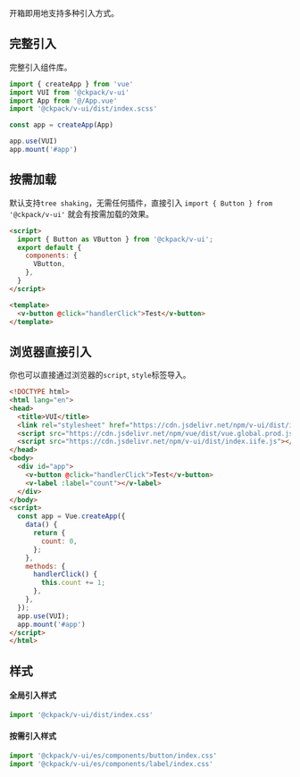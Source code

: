开箱即用地支持多种引入方式。

## 完整引入

完整引入组件库。

```js
import { createApp } from 'vue'
import VUI from '@ckpack/v-ui'
import App from '@/App.vue'
import '@ckpack/v-ui/dist/index.scss'

const app = createApp(App)

app.use(VUI)
app.mount('#app')
```

## 按需加载

默认支持`tree shaking`，无需任何插件，直接引入 `import { Button } from '@ckpack/v-ui'` 就会有按需加载的效果。


```html
<script>
  import { Button as VButton } from '@ckpack/v-ui';
  export default {
    components: {
      VButton,
    },
  }
</script>

<template>
  <v-button @click="handlerClick">Test</v-button>
</template>
```

## 浏览器直接引入

你也可以直接通过浏览器的`script`, `style`标签导入。

```html
<!DOCTYPE html>
<html lang="en">
<head>
  <title>VUI</title>
  <link rel="stylesheet" href="https://cdn.jsdelivr.net/npm/v-ui/dist/index.css">
  <script src="https://cdn.jsdelivr.net/npm/vue/dist/vue.global.prod.js"></script>
  <script src="https://cdn.jsdelivr.net/npm/v-ui/dist/index.iife.js"></script>
</head>
<body>
  <div id="app">
    <v-button @click="handlerClick">Test</v-button>
    <v-label :label="count"></v-label>
  </div>
</body>
<script>
  const app = Vue.createApp({
    data() {
      return {
        count: 0,
      };
    },
    methods: {
      handlerClick() {
        this.count += 1;
      },
    },
  });
  app.use(VUI);
  app.mount('#app')
</script>
</html>
```

## 样式
#### 全局引入样式

```js
import '@ckpack/v-ui/dist/index.css'
```

#### 按需引入样式

```js
import '@ckpack/v-ui/es/components/button/index.css'
import '@ckpack/v-ui/es/components/label/index.css'
```
